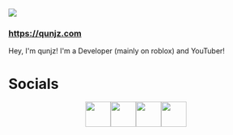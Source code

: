 #
![](https://qunjz.com/img/logo.png)
### https://qunjz.com

Hey, I'm qunjz! I'm a Developer (mainly on roblox) and YouTuber!

# Socials
<div style="text-align:center"><a href="https://youtube.com/cukegey267" imageanchor="1" style="font-family:Verdana,sans-serif;font-size:15px;text-align:center"><img border="0" height="50" src="https://icons.iconarchive.com/icons/wwalczyszyn/android-style-honeycomb/256/YouTube-icon.png" style="vertical-align:middle" width="50"></a><a href="https://twitter.com/cukejz" imageanchor="1" style="font-family: Verdana, sans-serif; font-size: 15px;"><img border="0" height="50" src="https://icons.iconarchive.com/icons/graphics-vibe/simple-rounded-social/256/twitter-icon.png" style="vertical-align:middle" width="50"></a><a href="https://qunjz.newgrounds.com/" imageanchor="1" style="font-family: Verdana, sans-serif; font-size: 15px;"><img border="0" height="50" src="https://pbs.twimg.com/profile_images/875826071211474945/i0_V8-yn_400x400.jpg" style="vertical-align:middle" width="50"></a><a href="https://discord.gg/Jc2wkV7JWW" imageanchor="1" style="font-family: Verdana, sans-serif; font-size: 15px;"><img border="0" height="50" src="https://www.freepnglogos.com/uploads/discord-logo-png/discord-u0130ndir-oyuncular-u00e7in-sesli-u0130leti-u015fim-u0131-u015fma-5.png" style="vertical-align:middle" width="50"></a></div>
